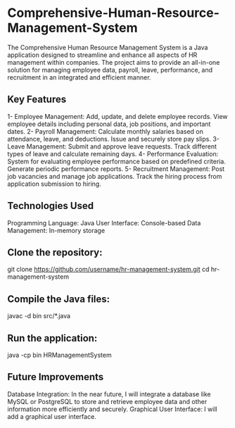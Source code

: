 # Comprehensive-Human-Resource-Management-System
The Comprehensive Human Resource Management System is a Java application designed to streamline and enhance all aspects of HR management within companies. The project aims to provide an all-in-one solution for managing employee data, payroll, leave, performance, and recruitment in an integrated and efficient manner.

## Key Features
1- Employee Management: Add, update, and delete employee records. View employee details including personal data, job positions, and important dates.
2- Payroll Management: Calculate monthly salaries based on attendance, leave, and deductions. Issue and securely store pay slips.
3- Leave Management: Submit and approve leave requests. Track different types of leave and calculate remaining days.
4- Performance Evaluation: System for evaluating employee performance based on predefined criteria. Generate periodic performance reports.
5- Recruitment Management: Post job vacancies and manage job applications. Track the hiring process from application submission to hiring.

## Technologies Used
Programming Language: Java
User Interface: Console-based 
Data Management: In-memory storage

 ## Clone the repository:
git clone https://github.com/username/hr-management-system.git
cd hr-management-system

## Compile the Java files:
javac -d bin src/*.java

## Run the application:
java -cp bin HRManagementSystem

## Future Improvements
Database Integration: In the near future, I will integrate a database like MySQL or PostgreSQL to store and retrieve employee data and other information more efficiently and securely.
Graphical User Interface: I will add a graphical user interface.
